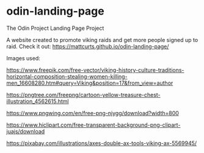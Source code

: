 # odin-landing-page
The Odin Project Landing Page Project

A website created to promote viking raids and get more people signed up to raid.
Check it out: https://mattcurts.github.io/odin-landing-page/

Images used:


https://www.freepik.com/free-vector/viking-history-culture-traditions-horizontal-composition-stealing-women-killing-men_16608280.htm#query=Viking&position=17&from_view=author

https://pngtree.com/freepng/cartoon-yellow-treasure-chest-illustration_4562615.html

https://www.pngwing.com/en/free-png-njygg/download?width=800

https://www.hiclipart.com/free-transparent-background-png-clipart-juajs/download

https://pixabay.com/illustrations/axes-double-ax-tools-viking-ax-5569945/
